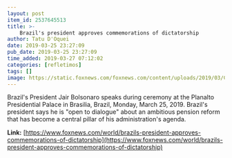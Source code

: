 ```yaml
---
layout: post
item_id: 2537645513
title: >-
    Brazil's president approves commemorations of dictatorship
author: Tatu D'Oquei
date: 2019-03-25 23:27:09
pub_date: 2019-03-25 23:27:09
time_added: 2019-03-27 07:12:02
categories: [refletimos]
tags: []
image: https://static.foxnews.com/foxnews.com/content/uploads/2019/03/ContentBroker_contentid-eb4f0edfdc0d410dba10b33d41394840.png
---
```


Brazil's President Jair Bolsonaro speaks during ceremony at the Planalto Presidential Palace in Brasilia, Brazil, Monday, March 25, 2019. Brazil's president says he is "open to dialogue" about an ambitious pension reform that has become a central pillar of his administration's agenda.

**Link:** [https://www.foxnews.com/world/brazils-president-approves-commemorations-of-dictatorship](https://www.foxnews.com/world/brazils-president-approves-commemorations-of-dictatorship)

